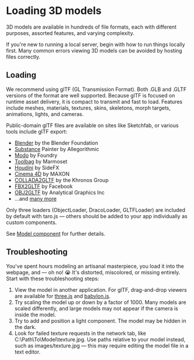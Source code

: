 # Loading 3D models
3D models are available in hundreds of file formats, each with different purposes, assorted features, and varying complexity.

If you're new to running a local server, begin with how to run things locally first. Many common errors viewing 3D models can be avoided by hosting files correctly.

## Loading

We recommend using glTF (GL Transmission Format). Both .GLB and .GLTF versions of the format are well supported. Because glTF is focused on runtime asset delivery, it is compact to transmit and fast to load. Features include meshes, materials, textures, skins, skeletons, morph targets, animations, lights, and cameras. 

Public-domain glTF files are available on sites like Sketchfab, or various tools include glTF export:

- [Blender](https://www.blender.org/) by the Blender Foundation
- [Substance](https://www.substance3d.com/products/substance-painter) Painter by Allegorithmic
- [Modo](https://www.foundry.com/products/modo) by Foundry
- [Toolbag](https://marmoset.co/toolbag/) by Marmoset
- [Houdini](https://www.sidefx.com/products/houdini/) by SideFX
- [Cinema 4D](https://labs.maxon.net/?p=3360) by MAXON
- [COLLADA2GLTF](https://github.com/KhronosGroup/COLLADA2GLTF) by the Khronos Group
- [FBX2GLTF](https://github.com/facebookincubator/FBX2glTF) by Facebook
- [OBJ2GLTF](https://github.com/CesiumGS/obj2gltf) by Analytical Graphics Inc
- …and [many more](http://github.khronos.org/glTF-Project-Explorer/)

Only three loaders (ObjectLoader, DracoLoader, GLTFLoader) are included by default with taro.js — others should be added to your app individually as custom components.

See [Model component](api/components/Model.md) for further details.

## Troubleshooting
You've spent hours modeling an artisanal masterpiece, you load it into the webpage, and — oh no! 😭 It's distorted, miscolored, or missing entirely. Start with these troubleshooting steps:

1. View the model in another application. For glTF, drag-and-drop viewers are available for [three.js](https://gltf-viewer.donmccurdy.com/) and [babylon.js](https://sandbox.babylonjs.com/).
2. Try scaling the model up or down by a factor of 1000. Many models are scaled differently, and large models may not appear if the camera is inside the model.
3. Try to add and position a light component. The model may be hidden in the dark.
4. Look for failed texture requests in the network tab, like C:\\Path\To\Model\texture.jpg. Use paths relative to your model instead, such as images/texture.jpg — this may require editing the model file in a text editor.